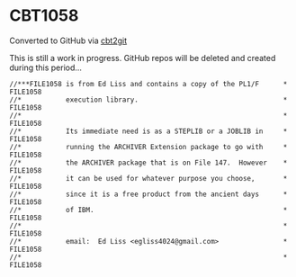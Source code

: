 # CBT1058
Converted to GitHub via [cbt2git](https://github.com/wizardofzos/cbt2git)

This is still a work in progress. GitHub repos will be deleted and created during this period...

```
//***FILE1058 is from Ed Liss and contains a copy of the PL1/F      *   FILE1058
//*           execution library.                                    *   FILE1058
//*                                                                 *   FILE1058
//*           Its immediate need is as a STEPLIB or a JOBLIB in     *   FILE1058
//*           running the ARCHIVER Extension package to go with     *   FILE1058
//*           the ARCHIVER package that is on File 147.  However    *   FILE1058
//*           it can be used for whatever purpose you choose,       *   FILE1058
//*           since it is a free product from the ancient days      *   FILE1058
//*           of IBM.                                               *   FILE1058
//*                                                                 *   FILE1058
//*           email:  Ed Liss <egliss4024@gmail.com>                *   FILE1058
//*                                                                 *   FILE1058
```
